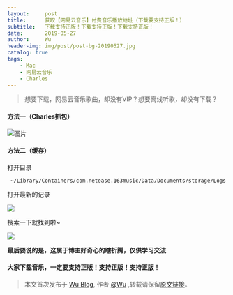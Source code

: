 ```yaml
---
layout:     post
title:      获取【网易云音乐】付费音乐播放地址（下载要支持正版！）
subtitle:   下载支持正版！下载支持正版！下载支持正版！
date:       2019-05-27
author:     Wu
header-img: img/post/post-bg-20190527.jpg
catalog: true
tags:
    - Mac
    - 网易云音乐
    - Charles
---
```


>想要下载，网易云音乐歌曲，却没有VIP？想要离线听歌，却没有下载？

#### 方法一（Charles抓包）
![图片](http://ww1.sinaimg.cn/large/006tNc79ly1g3frl3qnjvj31120u012w.jpg)

#### 方法二（缓存）

打开目录

```
 ~/Library/Containers/com.netease.163music/Data/Documents/storage/Logs
```

打开最新的记录

![](http://ww2.sinaimg.cn/large/006tNc79ly1g3frl3aj75j312o0oa4ce.jpg)

搜索一下就找到啦~

![](http://ww1.sinaimg.cn/large/006tNc79ly1g3frl2w3c0j31b00f2agp.jpg)

**最后要说的是，这属于博主好奇心的瞎折腾，仅供学习交流**

#### 大家下载音乐，一定要支持正版！支持正版！支持正版！

> 本文首次发布于 [Wu Blog](https://blog.wu06.com/), 作者 [@Wu](https://github.com/yuexueyu) ,转载请保留[原文链接](https://blog.wu06.com/2019/05/27/获取-网易云音乐-付费音乐播放地址)。